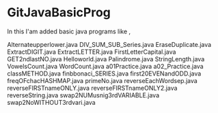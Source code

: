 # GitJavaBasicProg

In this I'am added basic java programs like ,

Alternateupperlower.java
DIV_SUM_SUB_Series.java
EraseDuplicate.java
ExtractDIGIT.java
ExtractLETTER.java
FirstLetterCapital.java
GET2ndlastNO.java
Helloworld.java
Palindrome.java
StringLength.java
VowelsCount.java
WordCount.java
a01Practice.java
a02_Practice.java
classMETHOD.java
finbbonaci_SERIES.java
first20EVENandODD.java
freqOFchacHASHMAP.java
primeNo.java
reverseEachWordsep.java
reverseFIRSTnameONLY.java
reverseFIRSTnameONLY2.java
reverseString.java
swap2NUMusnig3rdVARIABLE.java
swap2NoWITHOUT3rdvari.java
